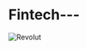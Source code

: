# Fintech---
![Revolut](https://github.com/talani017/Fintech/assets/144627359/18242c0e-fd25-4f56-93aa-602658508fff)
